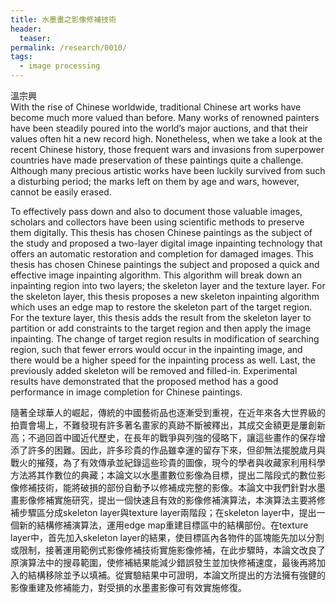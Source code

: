```yaml
---
title: 水墨畫之影像修補技術
header:
  teaser:
permalink: /research/0010/
tags:
  - image processing
---
```

溫宗興
<br>
With the rise of Chinese worldwide, traditional Chinese art works have become much more valued than before. Many works of renowned painters have been steadily poured into the world’s major auctions, and that their values often hit a new record high. Nonetheless, when we take a look at the recent Chinese history, those frequent wars and invasions from superpower countries have made preservation of these paintings quite a challenge. Although many precious artistic works have been luckily survived from such a disturbing period; the marks left on them by age and wars, however, cannot be easily erased. 

To effectively pass down and also to document those valuable images, scholars and collectors have been using scientific methods to preserve them digitally. This thesis has chosen Chinese paintings as the subject of the study and proposed a two-layer digital image inpainting technology that offers an automatic restoration and completion for damaged images. This thesis has chosen Chinese paintings the subject and proposed a quick and effective image inpainting algorithm. This algorithm will break down an inpainting region into two layers; the skeleton layer and the texture layer. For the skeleton layer, this thesis proposes a new skeleton inpainting algorithm which uses an edge map to restore the skeleton part of the target region. For the texture layer, this thesis adds the result from the skeleton layer to partition or add constraints to the target region and then apply the image inpainting. The change of target region results in modification of searching region, such that fewer errors would occur in the inpainting image, and there would be a higher speed for the inpainting process as well. Last, the previously added skeleton will be removed and filled-in. Experimental results have demonstrated that the proposed method has a good performance in image completion for Chinese paintings.

隨著全球華人的崛起，傳統的中國藝術品也逐漸受到重視，在近年來各大世界級的拍賣會場上，不難發現有許多著名畫家的真跡不斷被釋出，其成交金額更是屢創新高；不過回首中國近代歷史，在長年的戰爭與列強的侵略下，讓這些畫作的保存增添了許多的困難。因此，許多珍貴的作品雖幸運的留存下來，但卻無法擺脫歲月與戰火的摧殘，為了有效傳承並紀錄這些珍貴的圖像，現今的學者與收藏家利用科學方法將其作數位的典藏；本論文以水墨畫數位影像為目標，提出二階段式的數位影像修補技術，能將破損的部份自動予以修補成完整的影像。本論文中我們針對水墨畫影像修補實施研究，提出一個快速且有效的影像修補演算法，本演算法主要將修補步驟區分成skeleton layer與texture layer兩階段；在skeleton layer中，提出一個新的結構修補演算法，運用edge map重建目標區中的結構部份。在texture layer中，首先加入skeleton layer的結果，使目標區內各物件的區塊能先加以分割或限制，接著運用範例式影像修補技術實施影像修補，在此步驟時，本論文改良了原演算法中的搜尋範圍，使修補結果能減少錯誤發生並加快修補速度，最後再將加入的結構移除並予以填補。從實驗結果中可證明，本論文所提出的方法擁有強健的影像重建及修補能力，對受損的水墨畫影像可有效實施修復。